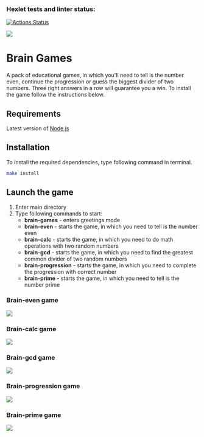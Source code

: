 ### Hexlet tests and linter status:
[![Actions Status](https://github.com/KiryaTheStranger/frontend-project-44/workflows/hexlet-check/badge.svg)](https://github.com/KiryaTheStranger/frontend-project-44/actions)

<a href="https://codeclimate.com/github/KirillTheStranger/frontend-project-44/maintainability"><img src="https://api.codeclimate.com/v1/badges/ba1913bdbdfb11c42934/maintainability" /></a>

# Brain Games
<p>A pack of educational games, in which you'll need to tell is the number even, continue the progression or guess the biggest divider of two numbers. Three right answers in a row will guarantee you a win. To install the game follow the instructions below.</p>

## Requirements
Latest version of [Node.js](https://github.com/Hexlet/ru-instructions/blob/main/nodejs.md)

## Installation
To install the required dependencies, type following command in terminal.
```bash
make install
```

## Launch the game
1. Enter main directory
1. Type following commands to start:
    * **brain-games** - enters greetings mode 
    * **brain-even** - starts the game, in which you need to tell is the number even
    * **brain-calc** - starts the game, in which you need to do math operations with two random numbers
    * **brain-gcd** - starts the game, in which you need to find the greatest common divider of two random numbers
    * **brain-progression** - starts the game, in which you need to complete the progression with correct number
    * **brain-prime** - starts the game, in which you need to tell is the number prime

### Brain-even game
<a href="https://asciinema.org/a/Xwau73tfJ34KPq8F70u6bbD5t" target="_blank"><img src="https://asciinema.org/a/Xwau73tfJ34KPq8F70u6bbD5t.svg" /></a>

### Brain-calc game
<a href="https://asciinema.org/a/A23ryllVC1c2fCxKFExDgfv9z" target="_blank"><img src="https://asciinema.org/a/A23ryllVC1c2fCxKFExDgfv9z.svg" /></a>

### Brain-gcd game
<a href="https://asciinema.org/a/b6IRWfa282Bx51ERLEdN4qXSd" target="_blank"><img src="https://asciinema.org/a/b6IRWfa282Bx51ERLEdN4qXSd.svg" /></a>

### Brain-progression game
<a href="https://asciinema.org/a/OFOsqDcL6SKmpca1EbjA1Bi1n" target="_blank"><img src="https://asciinema.org/a/OFOsqDcL6SKmpca1EbjA1Bi1n.svg" /></a>

### Brain-prime game
<a href="https://asciinema.org/a/Ps415dccFL2rgChyBLZhbPgq5" target="_blank"><img src="https://asciinema.org/a/Ps415dccFL2rgChyBLZhbPgq5.svg" /></a>
